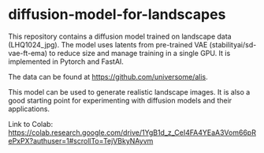 # diffusion-model-for-landscapes

This repository contains a diffusion model trained on landscape data (LHQ1024_jpg). The model uses latents from pre-trained VAE (stabilityai/sd-vae-ft-ema) to reduce size and manage training in a single GPU. It is implemented in Pytorch and FastAI.

The data can be found at https://github.com/universome/alis.

This model can be used to generate realistic landscape images. It is also a good starting point for experimenting with diffusion models and their applications.

Link to Colab: https://colab.research.google.com/drive/1YgB1d_z_CeI4FA4YEaA3Vom66pRePxPX?authuser=1#scrollTo=TejVBkyNAyvm
